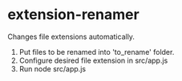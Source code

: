 # extension-renamer
Changes file extensions automatically.

1. Put files to be renamed into 'to_rename' folder.
2. Configure desired file extension in src/app.js
3. Run node src/app.js